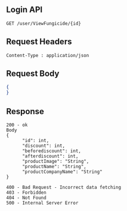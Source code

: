 ## Login API
```
GET /user/ViewFungicide/{id}
```

## Request Headers
```
Content-Type : application/json
```
 
## Request Body
``` json 
{
}
```
## Response
```
200 - ok
Body
{
      "id": int,
      "discount": int,
      "beforediscount": int,
      "afterdiscount": int,
      "productImage": "String",
      "productName": "String",
      "productCompanyName": "String"
}

400 - Bad Request - Incorrect data fetching
403 - Forbidden
404 - Not Found
500 - Internal Server Error
